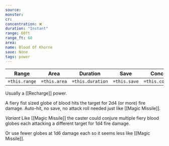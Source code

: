```yaml
---
source: 
monster: 
cr: 
concentration: ❌
duration: "Instant"
range: 60ft
range_ft: 60
area: 
name: Blood Of Khorne
save: None
tags: power
---
```


| **Range** | **Area** | **Duration** | **Save** | **Concentration** |
|:---:|:---:|:---:|:---:|:---:|
| `=this.range` | `=this.area` | `=this.duration` | `=this.save` | `=this.concentration` |

Usually a [[Recharge]] power.

A fiery fist sized globe of blood hits the target for 2d4 (or more) fire damage.  Auto-hit, no save, no attack roll needed just like [[Magic Missile]].

*Variant*
Like [[Magic Missile]] the caster could conjure multiple fiery blood globes each attacking a different target for 1d4 fire damage.

Or use fewer globes at 1d6 damage each so it seems less like [[Magic Missile]].